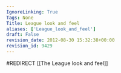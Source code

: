 ```yaml
---
IgnoreLinking: True
Tags: None
Title: League look and feel
aliases: ['League_look_and_feel']
draft: False
revision_date: 2012-08-30 15:32:38+00:00
revision_id: 9429
---
```


#REDIRECT [[The League look and feel]]